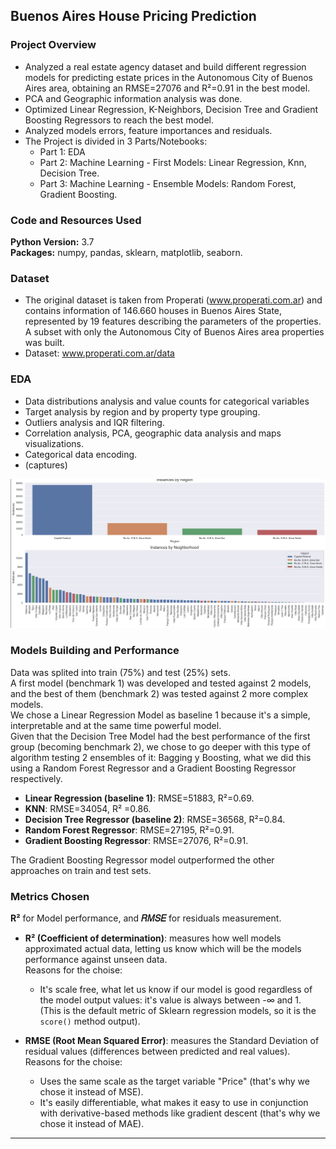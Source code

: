 ## Buenos Aires House Pricing Prediction 

### Project Overview
* Analyzed a real estate agency dataset and build different regression models for predicting estate prices in the Autonomous City of Buenos Aires area, obtaining an RMSE=27076 and R²=0.91 in the best model.
* PCA and Geographic information analysis was done.
* Optimized Linear Regression, K-Neighbors, Decision Tree and Gradient Boosting Regressors to reach the best model.
* Analyzed models errors, feature importances and residuals.
* The Project is divided in 3 Parts/Notebooks:
    * Part 1: EDA
    * Part 2: Machine Learning - First Models: Linear Regression, Knn, Decision Tree.
    * Part 3: Machine Learning - Ensemble Models: Random Forest, Gradient Boosting.


### Code and Resources Used 
**Python Version:** 3.7  
**Packages:** numpy, pandas, sklearn, matplotlib, seaborn.

### Dataset
* The original dataset is taken from Properati (www.properati.com.ar) and contains information of 146.660 houses in Buenos Aires State, represented by 19 features describing the parameters of the properties. A subset with only the Autonomous City of Buenos Aires area properties was built.
* Dataset: www.properati.com.ar/data

### EDA
* Data distributions analysis and value counts for categorical variables
* Target analysis by region and by property type grouping.
* Outliers analysis and IQR filtering.
* Correlation analysis, PCA, geographic data analysis and maps visualizations.
* Categorical data encoding.
* (captures)

![](images/capture_1.PNG)

### Models Building and Performance
Data was splited into train (75%) and test (25%) sets.  
A first model (benchmark 1) was developed and tested against 2 models, and the best of them (benchmark 2) was tested against 2 more complex models.  
We chose a Linear Regression Model as baseline 1 because it's a simple, interpretable and at the same time powerful model.   
Given that the Decision Tree Model had the best performance of the first group (becoming benchmark 2), we chose to go deeper with this type of algorithm testing 2 ensembles of it: Bagging y Boosting, what we did this using a Random Forest Regressor and a Gradient Boosting Regressor respectively.

* **Linear Regression (baseline 1)**: RMSE=51883, R²=0.69.
* **KNN**: RMSE=34054, R² =0.86.
* **Decision Tree Regressor (baseline 2)**: RMSE=36568, R²=0.84.
* **Random Forest Regressor**: RMSE=27195, R²=0.91. 
* **Gradient Boosting Regressor**: RMSE=27076, R²=0.91.

The Gradient Boosting Regressor model outperformed the other approaches on train and test sets. 

### Metrics Chosen

**R²** for Model performance, and **𝑅𝑀𝑆𝐸** for residuals measurement.
   
* **R² (Coefficient of determination)**: measures how well models approximated actual data, letting us know which will be the models performance against unseen data.  
    Reasons for the choise:  
    - It's scale free, what let us know if our model is good regardless of the model output values: it's value is always between -∞ and 1.  
    (This is the default metric of Sklearn regression models, so it is the `score()` method output).
    
* **RMSE (Root Mean Squared Error)**: measures the Standard Deviation of residual values (differences between predicted and real values).  
    Reasons for the choise:    
    - Uses the same scale as the target variable "Price" (that's why we chose it instead of MSE).
    - It's easily differentiable, what makes it easy to use in conjunction with derivative-based methods like gradient descent (that's why we chose it instead of MAE).
---